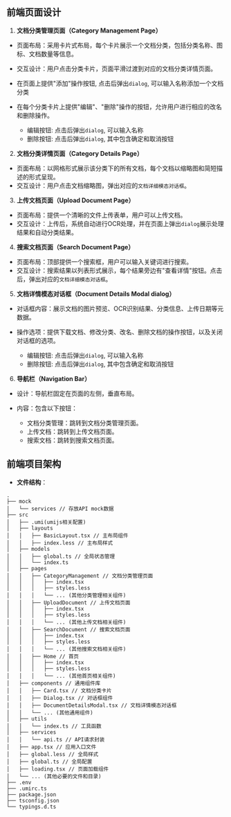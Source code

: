 ## 前端页面设计

1. **文档分类管理页面（Category Management Page）**

  - 页面布局：采用卡片式布局，每个卡片展示一个文档分类，包括分类名称、图标、文档数量等信息。
  - 交互设计：用户点击分类卡片，页面平滑过渡到对应的文档分类详情页面。
  - 在页面上提供"添加"操作按钮, 点击后弹出`dialog`, 可以输入名称添加一个文档分类
  - 在每个分类卡片上提供"编辑"、"删除"操作的按钮，允许用户进行相应的改名和删除操作。

    - 编辑按钮: 点击后弹出`dialog`, 可以输入名称
    - 删除按钮: 点击后弹出`dialog`, 其中包含确定和取消按钮

2. **文档分类详情页面（Category Details Page）**

  - 页面布局：以网格形式展示该分类下的所有文档，每个文档以缩略图和简短描述的形式呈现。
  - 交互设计：用户点击文档缩略图，弹出对应的`文档详细模态对话框`。

3. **上传文档页面（Upload Document Page）**

  - 页面布局：提供一个清晰的文件上传表单，用户可以上传文档。
  - 交互设计：上传后，系统自动进行OCR处理，并在页面上弹出`dialog`展示处理结果和自动分类结果。

4. **搜索文档页面（Search Document Page）**

  - 页面布局：顶部提供一个搜索框，用户可以输入关键词进行搜索。
  - 交互设计：搜索结果以列表形式展示，每个结果旁边有"查看详情"按钮。点击后，弹出对应的`文档详细模态对话框`。

5. **文档详情模态对话框（Document Details Modal dialog）**

  - 对话框内容：展示文档的图片预览、OCR识别结果、分类信息、上传日期等元数据。
  - 操作选项：提供下载文档、修改分类、改名、删除文档的操作按钮，以及关闭对话框的选项。

    - 编辑按钮: 点击后弹出`dialog`, 可以输入名称
    - 删除按钮: 点击后弹出`dialog`, 其中包含确定和取消按钮

6. **导航栏（Navigation Bar）**

  - 设计：导航栏固定在页面的左侧，垂直布局。
  - 内容：包含以下按钮：

    - 文档分类管理：跳转到文档分类管理页面。
    - 上传文档：跳转到上传文档页面。
    - 搜索文档：跳转到搜索文档页面。

## 前端项目架构

- **文件结构**：

```text
.
├── mock
│   └── services // 存放API mock数据
├── src
│   ├── .umi(umijs相关配置)
│   ├── layouts
│   │   ├── BasicLayout.tsx // 主布局组件
│   │   ├── index.less // 主布局样式
│   ├── models
│   │   ├── global.ts // 全局状态管理
│   │   └── index.ts
│   ├── pages
│   │   ├── CategoryManagement // 文档分类管理页面
│   │   │   ├── index.tsx
│   │   │   ├── styles.less
│   │   │   └── ... (其他分类管理相关组件)
│   │   ├── UploadDocument // 上传文档页面
│   │   │   ├── index.tsx
│   │   │   ├── styles.less
│   │   │   └── ... (其他上传文档相关组件)
│   │   ├── SearchDocument // 搜索文档页面
│   │   │   ├── index.tsx
│   │   │   ├── styles.less
│   │   │   └── ... (其他搜索文档相关组件)
│   │   ├── Home // 首页
│   │   │   ├── index.tsx
│   │   │   ├── styles.less
│   │   │   └── ... (其他首页相关组件)
│   ├── components // 通用组件库
│   │   ├── Card.tsx // 文档分类卡片
│   │   ├── Dialog.tsx // 对话框组件
│   │   ├── DocumentDetailsModal.tsx // 文档详情模态对话框
│   │   └── ... (其他通用组件)
│   ├── utils
│   │   └── index.ts // 工具函数
│   ├── services
│   │   └── api.ts // API请求封装
│   ├── app.tsx // 应用入口文件
│   ├── global.less // 全局样式
│   ├── global.ts // 全局配置
│   ├── loading.tsx // 页面加载组件
│   └── ... (其他必要的文件和目录)
├── .env
├── .umirc.ts
├── package.json
├── tsconfig.json
└── typings.d.ts
```
